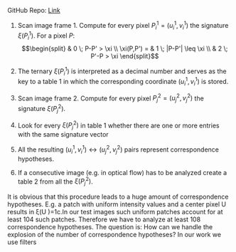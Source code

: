 GitHub Repo: [Link](https://github.com/ajaygunalan/censusFlow)

1. Scan image frame $1$. Compute for every pixel $P_i^1 =(u_i^1, v_i^1)$ the signature $\xi(P_i^1)$. For a pixel $P$: 
$$\begin{split}
             & 0 \;  P-P'  >    \xi \\
\xi(P,P')  = & 1 \; |P-P'| \leq \xi  \\
			 & 2 \;  P'-P  >    \xi
\end{split}$$

2. The ternary $\xi(P_i^1)$ is interpreted as a decimal number and serves as the key to a table 1 in which the corresponding coordinate $(u_i^1, v_i^1)$ is stored.
3. Scan image frame $2$. Compute for every pixel $P_j^2 =(u_j^2, v_j^2)$  the signature $\xi(P_j^2)$.
5. Look for every $\xi(P_j^2)$ in table $1$ whether there are one or more entries with the same signature vector
6. All the resulting $(u_i^1, v_i^1) \leftrightarrow (u_j^2, v_j^2)$ pairs represent correspondence hypotheses.
7. If a consecutive image (e.g. in optical flow) has to be analyzed create a table 2 from all the $\xi(P_j^2)$.

It is obvious that this procedure leads to a huge amount of correspondence hypotheses. E.g. a patch with uniform intensity values and a center pixel U results in ξ(U )=1c.In our test images such uniform patches account for at least 104 such patches. Therefore we have to analyze at least 108 correspondence hypotheses. The question is: How can we handle the explosion of the number of correspondence hypotheses? In our work we use filters
